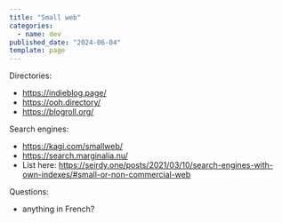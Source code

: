 ```yaml
---
title: "Small web"
categories:
  - name: dev
published_date: "2024-06-04"
template: page
---
```


Directories:

- https://indieblog.page/
- https://ooh.directory/
- https://blogroll.org/

Search engines:

- https://kagi.com/smallweb/
- https://search.marginalia.nu/
- List here: https://seirdy.one/posts/2021/03/10/search-engines-with-own-indexes/#small-or-non-commercial-web

Questions:

- anything in French?
